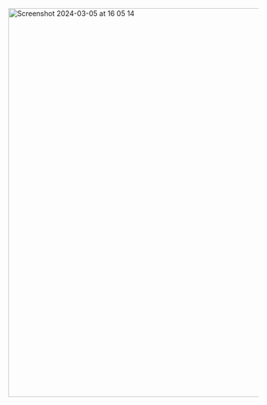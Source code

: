 <img width="782" alt="Screenshot 2024-03-05 at 16 05 14" src="https://github.com/rmalsen/travel-website/assets/89338326/c5a0d213-02d8-483e-82d2-3289fc94771b">
